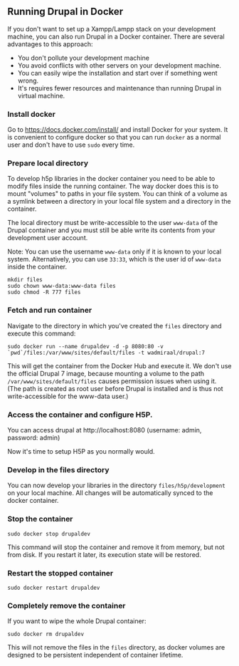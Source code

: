 ## Running Drupal in Docker

If you don't want to set up a Xampp/Lampp stack on your development machine, you can also run Drupal in a Docker container. There are several advantages to this approach:

* You don't pollute your development machine 
* You avoid conflicts with other servers on your development machine.
* You can easily wipe the installation and start over if something went wrong.
* It's requires fewer resources and maintenance than running Drupal in virtual machine.

### Install docker
Go to https://docs.docker.com/install/ and install Docker for your system. It is convenient to configure docker so that you can run ``docker`` as a normal user and don't have to use ``sudo`` every time.

### Prepare local directory
To develop h5p libraries in the docker container you need to be able to modify files inside the running container. The way docker does this is to mount "volumes" to paths in your file system. You can think of a volume as a symlink between a directory in your local file system and a directory in the container.

The local directory must be write-accessible to the user ``www-data`` of the Drupal container and you must still be able write its contents from your development user account.

Note: You can use the username ``www-data`` only if it is known to your local system. Alternatively, you can use ``33:33``, which is the user id of ``www-data`` inside the container.

```
mkdir files
sudo chown www-data:www-data files
sudo chmod -R 777 files
```

### Fetch and run container
Navigate to the directory in which you've created the ``files`` directory and execute this command:
```
sudo docker run --name drupaldev -d -p 8080:80 -v `pwd`/files:/var/www/sites/default/files -t wadmiraal/drupal:7
```

This will get the container from the Docker Hub and execute it. We don't use the official Drupal 7 image, because mounting a volume to the path ``/var/www/sites/default/files`` causes permission issues when using it. (The path is created as root user before Drupal is installed and is thus not write-accessible for the www-data user.)

### Access the container and configure H5P.
You can access drupal at http://localhost:8080 (username: admin, password: admin)

Now it's time to setup H5P as you normally would.

### Develop in the files directory
You can now develop your libraries in the directory ``files/h5p/development`` on your local machine. All changes will be automatically synced to the docker container.

### Stop the container
```
sudo docker stop drupaldev
```
This command will stop the container and remove it from memory, but not from disk. If you restart it later, its execution state will be restored.

### Restart the stopped container
``` 
sudo docker restart drupaldev
```

### Completely remove the container
If you want to wipe the whole Drupal container:
```
sudo docker rm drupaldev
```
This will not remove the files in the ``files`` directory, as docker volumes are designed to be persistent independent of container lifetime.
